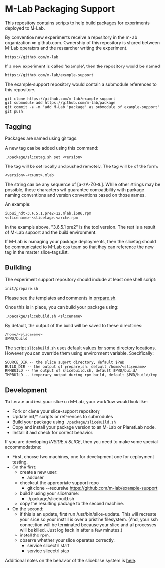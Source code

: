 M-Lab Packaging Support
=======================

This repository contains scripts to help build packages for experiments
deployed to M-Lab.

By convention new experiments receive a repository in the m-lab
organization on github.com.  Ownership of this repository is shared between
M-Lab operators and the researcher writing the experiment.

    https://github.com/m-lab

If a new experiment is called 'example', then the repository would be named 

    https://github.com/m-lab/example-support

The example-support repository would contain a submodule references to this repository.

    git clone https://github.com/m-lab/example-support
    git submodule add https://github.com/m-lab/package
    git commit -a -m "add M-Lab 'package' as submodule of example-support"
    git push

Tagging 
-------

Packages are named using git tags.

A new tag can be added using this command:

    ./package/slicetag.sh set <version>

The tag will be set locally and pushed remotely.  The tag will be of the form:

    <version>-<count>.mlab

The string <version> can be any sequence of [a-zA-Z0-9.].  While other strings
may be possible, these characters will guarantee compatibility with package
naming conventions and version conventions based on those names.

An example:

    iupui_ndt-3.6.5.1.pre2-12.mlab.i686.rpm
    <slicename>-<slicetag>.<arch>.rpm

In the example above, "3.6.5.1.pre2" is the tool version.  The rest is a result
of M-Lab support and the build environment.

If M-Lab is managing your package deployments, then the slicetag should be
communicated to M-Lab ops team so that they can reference the new tag in the
master slice-tags.list.  

Building
--------

The experiment support repository should include at least one shell script:

    init/prepare.sh

Please see the templates and comments in [prepare.sh][1].

Once this is in place, you can build your package using:
    
    ./pacakge/slicebuild.sh <slicename>

By default, the output of the build will be saved to these directories:

    /home/<slicename>
    $PWD/build

The script `slicebuild.sh` uses default values for some directory locations.
However you can override them using environment variable.  Specifically:
    
    SOURCE_DIR -- the slice suport directory, default $PWD
    BUILD_DIR -- the output of prepare.sh, default /home/<slicename>
    RPMBUILD -- the output of slicebuild.sh, default $PWD/build/
    TMPBUILD -- temporary output during rpm build, default $PWD/build/tmp

  [1]: https://github.com/m-lab/package/blob/master/templates/prepare.sh
  
Development
-----------

To iterate and test your slice on M-Lab, your workflow would look like:

  * Fork or clone your slice-support repository
  * Update init/* scripts or references to submodules
  * Build your package using `./package/slicebuild.sh`
  * Copy and install your package version to an M-Lab or PlanetLab node.
  * Install it and check for correct behavior.

If you are developing *INSIDE A SLICE*, then you need to make some special
accommodations:

  * First, choose two machines, one for development one for deployment testing.
  * On the first:
    - create a new user:
      * adduser <devfoo> 
    - checkout the appropriate support repo:
      * git clone --recursive https://github.com/m-lab/example-support
    - build it using your slicename:
      * ./package/slicebuild.sh <slicename>
    - copy the resulting package to the second machine.
  * On the second:
    - if this is an update, first run /usr/bin/slice-update. This will
      recreate your slice so your install is over a pristine filesystem. 
      (And, your ssh connection will be terminated because your slice and 
      all processes will be killed. Just log back in after a few minutes.)
    - install the rpm.
    - observe whether your slice operates correctly.
      * service slicectrl start
      * service slicectrl stop

Additional notes on the behavior of the slicebase system is [here][2].

  [2]: https://github.com/m-lab/package/tree/master/slicebase
